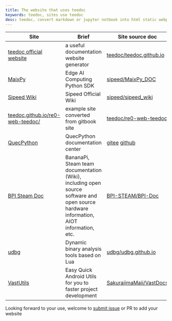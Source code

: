 ```yaml
---
title: The website that uses teedoc
keywords: teedoc, sites use teedoc
desc: teedoc, convert markdown or jupyter notbook into html static webpage, use teedoc website
---
```



| Site | Brief | Site source doc |
| ---- | ----- | ----------- |
| [teedoc official website](https://teedoc.github.io) | a useful documentation website generator | [teedoc/teedoc.github.io](https://github.com/teedoc/teedoc.github.io) |
| [MaixPy](https://maixpy.sipeed.com)                 | Edge AI Computing Python SDK | [sipeed/MaixPy_DOC](https://github.com/sipeed/MaixPy_DOC) |
| [Sipeed Wiki](https://wiki.sipeed.com)              | Sipeed Official Wiki | [sipeed/sipeed_wiki](https://github.com/sipeed/sipeed_wiki) |
| [teedoc.github.io/re0-web-teedoc/](https://teedoc.github.io/re0-web-teedoc/)   | example site converted from gitbook site | [teedoc/re0-web-teedoc](https://github.com/teedoc/re0-web-teedoc) |
| [QuecPython](https://python.quectel.com/doc/)       | QuecPython documentation center | [gitee](https://gitee.com/quecpython/Community-document) [github](https://github.com/quecpython/Community-document) |
| [BPI Steam Doc](https://bpi-steam.com/)             | BananaPi, Steam team documentation (Wiki), including open source software and open source hardware information, AIOT information, etc. | [BPI-STEAM/BPI-Doc](https://github.com/BPI-STEAM/BPI-Doc) |
| [udbg](https://udbg.github.io/) |  Dynamic binary analysis tools based on Lua | [udbg/udbg.github.io](https://github.com/udbg/udbg.github.io) |
| [VastUtils](https://sakurajimamaii.github.io/VastDocs/) | Easy Quick Android Utils for you to faster project development | [SakurajimaMaii/VastDocs](https://github.com/SakurajimaMaii/VastDocs) |


Looking forward to your use, welcome to [submit issue](https://github.com/teedoc/teedoc.github.io/issues) or PR to add your website
